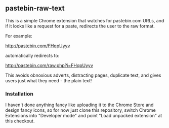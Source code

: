 ## pastebin-raw-text

This is a simple Chrome extension that watches for pastebin.com URLs, and
if it looks like a request for a paste, redirects the user to the raw
format.

For example:

<http://pastebin.com/FHqpUyyv>

automatically redirects to:

<http://pastebin.com/raw.php?i=FHqpUyyv>

This avoids obnoxious adverts, distracting pages, duplicate text, and gives
users just what they need - the plain text!

### Installation

I haven't done anything fancy like uploading it to the Chrome Store and
design fancy icons, so for now just clone this repository, switch Chrome
Extensions into "Developer mode" and point "Load unpacked extension" at
this checkout.

